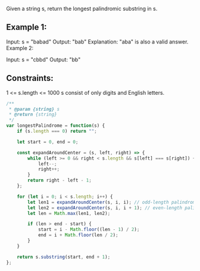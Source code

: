 Given a string s, return the longest palindromic substring in s.

## Example 1:

Input: s = "babad"
Output: "bab"
Explanation: "aba" is also a valid answer.
Example 2:

Input: s = "cbbd"
Output: "bb"
 

## Constraints:

1 <= s.length <= 1000
s consist of only digits and English letters.



```javascript
/**
 * @param {string} s
 * @return {string}
 */
var longestPalindrome = function(s) {
    if (s.length === 0) return "";

    let start = 0, end = 0;

    const expandAroundCenter = (s, left, right) => {
        while (left >= 0 && right < s.length && s[left] === s[right]) {
            left--;
            right++;
        }
        return right - left - 1;
    };

    for (let i = 0; i < s.length; i++) {
        let len1 = expandAroundCenter(s, i, i); // odd-length palindromes
        let len2 = expandAroundCenter(s, i, i + 1); // even-length palindromes
        let len = Math.max(len1, len2);

        if (len > end - start) {
            start = i - Math.floor((len - 1) / 2);
            end = i + Math.floor(len / 2);
        }
    }

    return s.substring(start, end + 1);
};